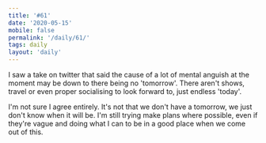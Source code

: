 ```yaml
---
title: '#61'
date: '2020-05-15'
mobile: false
permalink: '/daily/61/'
tags: daily
layout: 'daily'
---
```


I saw a take on twitter that said the cause of a lot of mental anguish at the moment may be down to there being no 'tomorrow'. There aren't shows, travel or even proper socialising to look forward to, just endless 'today'.

I'm not sure I agree entirely. It's not that we don't have a tomorrow, we just don't know when it will be. I'm still trying make plans where possible, even if they're vague and doing what I can to be in a good place when we come out of this.
